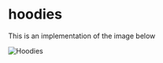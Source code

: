 # hoodies

This is an implementation of the image below

![Hoodies](https://user-images.githubusercontent.com/38637293/165888773-89654729-b5d4-498a-a073-5efad1254529.jpg)
